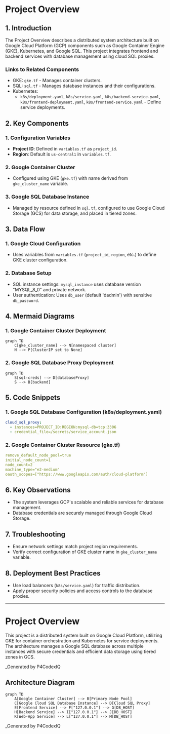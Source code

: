 # Project Overview

## 1. **Introduction**
The Project Overview describes a distributed system architecture built on Google Cloud Platform (GCP) components such as Google Container Engine (GKE), Kubernetes, and Google SQL. This project integrates frontend and backend services with database management using cloud SQL proxies.

### Links to Related Components
- GKE: `gke.tf` - Manages container clusters.
- SQL: `sql.tf` - Manages database instances and their configurations.
- Kubernetes: 
  - `k8s/deployment.yaml`, `k8s/service.yaml`, `k8s/backend-service.yaml`, `k8s/frontend-deployment.yaml`, `k8s/frontend-service.yaml` - Define service deployments.

## 2. **Key Components**

### **1. Configuration Variables**
- **Project ID**: Defined in `variables.tf` as `project_id`.
- **Region**: Default is `us-central1` in `variables.tf`.

### **2. Google Container Cluster**
- Configured using GKE (`gke.tf`) with name derived from `gke_cluster_name` variable.

### **3. Google SQL Database Instance**
- Managed by resource defined in `sql.tf`, configured to use Google Cloud Storage (GCS) for data storage, and placed in tiered zones.

## 3. Data Flow

### **1. Google Cloud Configuration**
- Uses variables from `variables.tf` (`project_id`, `region`, etc.) to define GKE cluster configuration.

### **2. Database Setup**
- SQL instance settings: `mysql_instance` uses database version "MYSQL_8_0" and private network.
- User authentication: Uses `db_user` (default 'dadmin') with sensitive `db_password`.

## 4. Mermaid Diagrams

### **1. Google Container Cluster Deployment**

```mermaid
graph TD
    C[gke_cluster_name] --> N[namespaced cluster]
    N --> P[ClusterIP set to None]
```

### **2. Google SQL Database Proxy Deployment**
```mermaid
graph TD
    S[sql-creds] --> D[databaseProxy]
    S --> B[backend]
```

## 5. Code Snippets

### **1. Google SQL Database Configuration (k8s/deployment.yaml)**
```yaml
cloud_sql_proxy:
  - instances=PROJECT_ID:REGION:mysql-db=tcp:3306
  - credential_file=/secrets/service_account.json
```

### **2. Google Container Cluster Resource (gke.tf)**
```yaml
remove_default_node_pool=true
initial_node_count=1
node_count=2
machine_type="e2-medium"
oauth_scopes=["https://www.googleapis.com/auth/cloud-platform"]
```

## 6. Key Observations

- The system leverages GCP's scalable and reliable services for database management.
- Database credentials are securely managed through Google Cloud Storage.

## 7. Troubleshooting
- Ensure network settings match project region requirements.
- Verify correct configuration of GKE cluster name in `gke_cluster_name` variable.

## 8. Deployment Best Practices
- Use load balancers (`k8s/service.yaml`) for traffic distribution.
- Apply proper security policies and access controls to the database proxies.

---

# Project Overview

This project is a distributed system built on Google Cloud Platform, utilizing GKE for container orchestration and Kubernetes for service deployments. The architecture manages a Google SQL database across multiple instances with secure credentials and efficient data storage using tiered zones in GCS.

_Generated by P4CodexIQ

## Architecture Diagram

```mermaid
graph TD
    A[Google Container Cluster] --> B[Primary Node Pool]
    C[Google Cloud SQL Database Instance] --> D[Cloud SQL Proxy]
    E[Frontend Service] --> F["127.0.0.1"] --> G[DB_HOST]
    H[Backend Service] --> I["127.0.0.1"] --> J[DB_HOST]
    K[Web-App Service] --> L["127.0.0.1"] --> M[DB_HOST]
```

_Generated by P4CodexIQ